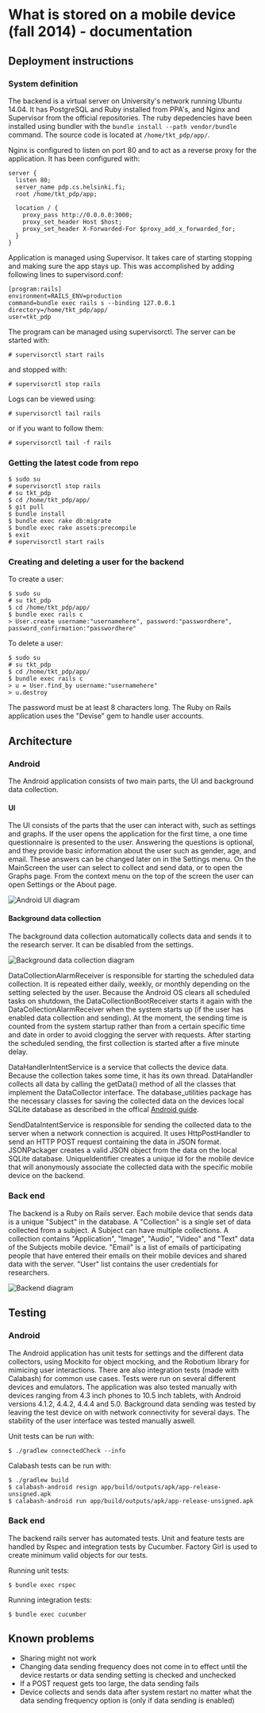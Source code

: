 What is stored on a mobile device (fall 2014) - documentation
=============================================================

Deployment instructions
-----------------------

### System definition

The backend is a virtual server on University's network running Ubuntu 14.04. It has PostgreSQL and Ruby installed from PPA's, and Nginx and Supervisor from the official repositories. The ruby depedencies have been installed using bundler with the `bundle install --path vendor/bundle` command. The source code is located at `/home/tkt_pdp/app/`.

Nginx is configured to listen on port 80 and to act as a reverse proxy for the application. It has been configured with:

```
server {
  listen 80;
  server_name pdp.cs.helsinki.fi;
  root /home/tkt_pdp/app;

  location / {
    proxy_pass http://0.0.0.0:3000;
    proxy_set_header Host $host;
    proxy_set_header X-Forwarded-For $proxy_add_x_forwarded_for;
  }
}
```

Application is managed using Supervisor. It takes care of starting stopping and making sure the app stays up. This was accomplished by adding following lines to supervisord.conf:

```
[program:rails]
environment=RAILS_ENV=production
command=bundle exec rails s --binding 127.0.0.1
directory=/home/tkt_pdp/app/
user=tkt_pdp
```

The program can be managed using supervisorctl. The server can be started with:

```
# supervisorctl start rails
```

and stopped with:

```
# supervisorctl stop rails
```

Logs can be viewed using:

```
# supervisorctl tail rails
```

or if you want to follow them:

```
# supervisorctl tail -f rails
```

### Getting the latest code from repo

```
$ sudo su
# supervisorctl stop rails
# su tkt_pdp
$ cd /home/tkt_pdp/app/
$ git pull
$ bundle install
$ bundle exec rake db:migrate
$ bundle exec rake assets:precompile
$ exit
# supervisorctl start rails
```

### Creating and deleting a user for the backend

To create a user:

```
$ sudo su
# su tkt_pdp
$ cd /home/tkt_pdp/app/
$ bundle exec rails c
> User.create username:"usernamehere", password:"passwordhere", password_confirmation:"passwordhere"
```

To delete a user:

```
$ sudo su
# su tkt_pdp
$ cd /home/tkt_pdp/app/
$ bundle exec rails c
> u = User.find_by username:"usernamehere"
> u.destroy
```

The password must be at least 8 characters long. The Ruby on Rails application uses the "Devise" gem to handle user accounts.

Architecture
------------

### Android

The Android application consists of two main parts, the UI and background data collection.

#### UI

The UI consists of the parts that the user can interact with, such as settings and graphs. If the user opens the application for the first time, a one time questionnaire is presented to the user. Answering the questions is optional, and they provide basic information about the user such as gender, age, and email. These answers can be changed later on in the Settings menu. On the MainScreen the user can select to collect and send data, or to open the Graphs page. From the context menu on the top of the screen the user can open Settings or the About page.

![Android UI diagram](android-UI.png)

#### Background data collection

The background data collection automatically collects data and sends it to the research server. It can be disabled from the settings.

![Background data collection diagram](background-data-collection-diagram.png)

DataCollectionAlarmReceiver is responsible for starting the scheduled data collection. It is repeated either daily, weekly, or monthly depending on the setting selected by the user. Because the Android OS clears all scheduled tasks on shutdown, the DataCollectionBootReceiver starts it again with the DataCollectionAlarmReceiver when the system starts up (if the user has enabled data collection and sending). At the moment, the sending time is counted from the system startup rather than from a certain specific time and date in order to avoid clogging the server with requests. After starting the scheduled sending, the first collection is started after a five minute delay.

DataHandlerIntentService is a service that collects the device data. Because the collection takes some time, it has its own thread. DataHandler collects all data by calling the getData() method of all the classes that implement the DataCollector interface. The database_utilities package has the necessary classes for saving the collected data on the devices local SQLite database as described in the offical [Android guide](https://developer.android.com/training/basics/data-storage/databases.html).

SendDataIntentService is responsible for sending the collected data to the server when a network connection is acquired. It uses HttpPostHandler to send an HTTP POST request containing the data in JSON format. JSONPackager creates a valid JSON object from the data on the local SQLite database. UniqueIdentifier creates a unique id for the mobile device that will anonymously associate the collected data with the specific mobile device on the backend.

### Back end

The backend is a Ruby on Rails server. Each mobile device that sends data is a unique "Subject" in the database. A "Collection" is a single set of data collected from a subject. A Subject can have multiple collections. A collection contains "Application", "Image", "Audio", "Video" and "Text" data of the Subjects mobile device. "Email" is a list of emails of participating people that have entered their emails on their mobile devices and shared data with the server. "User" list contains the user credentials for researchers.

![Backend diagram](backend-architechture.png)

Testing
-------

### Android

The Android application has unit tests for settings and the different data collectors, using Mockito for object mocking, and the Robotium library for mimicing user interactions. There are also integration tests (made with Calabash) for common use cases. Tests were run on several different devices and emulators. The application was also tested manually with devices ranging from 4.3 inch phones to 10.5 inch tablets, with Android versions 4.1.2, 4.4.2, 4.4.4 and 5.0. Background data sending was tested by leaving the test device on with network connectivity for several days. The stability of the user interface was tested manually aswell.

Unit tests can be run with:

```
$ ./gradlew connectedCheck --info
```

Calabash tests can be run with:

```
$ ./gradlew build
$ calabash-android resign app/build/outputs/apk/app-release-unsigned.apk
$ calabash-android run app/build/outputs/apk/app-release-unsigned.apk
```

### Back end

The backend rails server has automated tests. Unit and feature tests are handled by Rspec and integration tests by Cucumber. Factory Girl is used to create minimum valid objects for our tests.

Running unit tests:

```
$ bundle exec rspec
```

Running integration tests:

```
$ bundle exec cucumber
```

Known problems
--------------

-	Sharing might not work
-	Changing data sending frequency does not come in to effect until the device restarts or data sending setting is checked and unchecked
-	If a POST request gets too large, the data sending fails
-	Device collects and sends data after system restart no matter what the data sending frequency option is (only if data sending is enabled)
